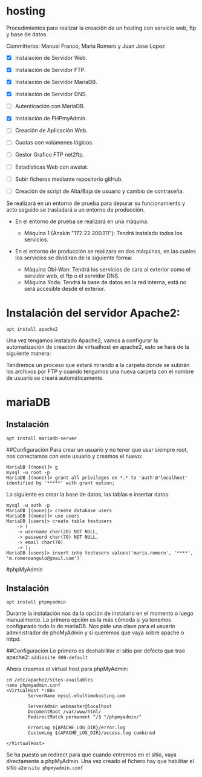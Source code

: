# hosting
Procedimientos para realizar la creación de un hosting con servicio web, ftp y base de datos.

Committeros: Manuel Franco, Maria Romero y Juan Jose Lopez

- [x] Instalación de Servidor Web.
- [x] Instalación de Servidor FTP.
- [x] Instalación de Servidor MariaDB.
- [x] Instalación de Servidor DNS.
- [ ] Autenticación con MariaDB.
- [x] Instalación de PHPmyAdmin.
- [ ] Creación de Aplicación Web.
- [ ] Cuotas con volúmenes lógicos.
- [ ] Gestor Grafico FTP net2ftp.
- [ ] Estadísticas Web con awstat.
- [ ] Subir ficheros mediante repositorio gitHub.
- [ ] Creación de script de Alta/Baja de usuario y cambio de contraseña.


Se realizará en un entorno de prueba para depurar su funcionamiento y acto seguido se trasladará a un entorno de producción.

- En el entorno de prueba se realizará en una máquina.

	- Máquina 1 (Anakin "172.22.200.111"): Tendrá instalado todos los servicios.

- En el entorno de producción se realizara en dos máquinas, en las cuales los servicios se dividiran de la siguiente forma:

	- Máquina Obi-Wan: Tendrá los servicios de cara al exterior como el servidor web, el ftp o el servidor DNS.
	- Máquina Yoda: Tendrá la base de datos en la red interna, está no será accesible desde el exterior.


# Instalación del servidor Apache2:

`apt install apache2`

Una vez tengamos instalado Apache2, vamos a configurar la automatización de creación de virtualhost en apache2, esto se hará de la siguiente manera:


Tendremos un proceso que estará mirando a la carpeta donde se subirán los archivos por FTP y cuando tengamos una nueva carpeta con el nombre de usuario se creará automáticamente.

# mariaDB
## Instalación
`apt install mariadb-server`

##Configuración
Para crear un usuario y no tener que usar siempre root, nos conectamos con este usuario y creamos el nuevo:

~~~
MariaDB [(none)]> g
mysql -u root -p
MariaDB [(none)]> grant all privileges on *.* to 'auth'@'localhost' identified by '*****' with grant option;
~~~

Lo siguiente es crear la base de datos, las tablas e insertar datos:
~~~
mysql -u auth -p
MariaDB [(none)]> create database users
MariaDB [(none)]> use users
MariaDB [users]> create table testusers
    -> (
    -> username char(20) NOT NULL,
    -> password char(70) NOT NULL,
    -> email char(70)
    -> );
MariaDB [users]> insert into testusers values('maria.romero', '****', 'm.romeroangulo@gmail.com')`
~~~

#phpMyAdmin
## Instalación
`apt install phpmyadmin`

Durante la instalación nos da la opción de instalarlo en el momento o luego manualmente. La primera opción es la más cómoda si ya tenemos configurado todo lo de mariaDB. Nos pide una clave para el usuario administrador de phoMyAdmin y si queremos que vaya sobre apache o httpd.

##Configuración
Lo primero es deshabilitar el sitio por defecto que trae apache2:
`a2dissite 000-default`

Ahora creamos el virtual host para phpMyAdmin:
~~~
cd /etc/apache2/sites-availables
nano phpmyadmin.conf
<VirtualHost *:80>
        ServerName mysql.elultimohosting.com

        ServerAdmin webmaster@localhost
        DocumentRoot /var/www/html/
        RedirectMatch permanent ^/$ "/phpmyadmin/"

        ErrorLog ${APACHE_LOG_DIR}/error.log
        CustomLog ${APACHE_LOG_DIR}/access.log combined

</VirtualHost>
~~~

Se ha puesto un redirect para que cuando entremos en el sitio, vaya directamente a phpMyAdmin.
Una vez creado el fichero hay que habilitar el sitio
`a2ensite phpmyadmin.conf`

